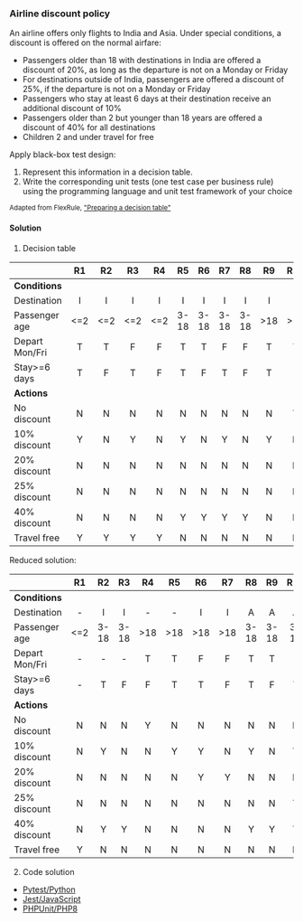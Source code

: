### Airline discount policy
An airline offers only flights to India and Asia. Under special conditions, a discount is offered on the normal airfare:
- Passengers older than 18 with destinations in India are offered a discount of 20%, as long as the departure is not on a Monday or Friday
- For destinations outside of India, passengers are offered a discount of 25%, if the departure is not on a Monday or Friday
- Passengers who stay at least 6 days at their destination receive an additional discount of 10%
- Passengers older than 2 but younger than 18 years are offered a discount of 40% for all destinations
- Children 2 and under travel for free

Apply black-box test design:
1. Represent this information in a decision table.
2. Write the corresponding unit tests (one test case per business rule) using the programming language and unit test framework of your choice

<sub>Adapted from FlexRule, ["Preparing a decision table"](https://resource.flexrule.com/knowledge-base/preparing-a-decision-table/)</sub>

#### Solution

1. Decision table
   
||R1|R2|R3|R4|R5|R6|R7|R8|R9|R10|R11|R12|R13|R14|R15|R16|R17|R18|R19|R20|R21|R22|R23|R24|
|-|:-:|:-:|:-:|:-:|:-:|:-:|:-:|:-:|:-:|:-:|:-:|:-:|:-:|:-:|:-:|:-:|:-:|:-:|:-:|:-:|:-:|:-:|:-:|:-:|
|**Conditions**|||||||||||||||||||||||||
|Destination|I|I|I|I|I|I|I|I|I|I|I|I|A|A|A|A|A|A|A|A|A|A|A|A|
|Passenger age|<=2|<=2|<=2|<=2|3-18|3-18|3-18|3-18|>18|>18|>18|>18|<=2|<=2|<=2|<=2|3-18|3-18|3-18|3-18|>18|>18|>18|>18|
|Depart Mon/Fri|T|T|F|F|T|T|F|F|T|T|F|F|T|T|F|F|T|T|F|F|T|T|F|F|
|Stay>=6 days|T|F|T|F|T|F|T|F|T|F|T|F|T|F|T|F|T|F|T|F|T|F|T|F|
|**Actions**|||||||||||||||||||||||||
|No discount|N|N|N|N|N|N|N|N|N|Y|N|N|N|N|N|N|N|N|N|N|N|Y|N|N|
|10% discount|Y|N|Y|N|Y|N|Y|N|Y|N|Y|N|Y|N|Y|N|Y|N|Y|N|Y|N|Y|N|
|20% discount|N|N|N|N|N|N|N|N|N|N|Y|Y|N|N|N|N|N|N|N|N|N|N|N|N|
|25% discount|N|N|N|N|N|N|N|N|N|N|N|N|N|N|Y|Y|N|N|Y|Y|N|N|Y|Y|
|40% discount|N|N|N|N|Y|Y|Y|Y|N|N|N|N|N|N|N|N|Y|Y|Y|Y|N|N|N|N|
|Travel free|Y|Y|Y|Y|N|N|N|N|N|N|N|N|Y|Y|Y|Y|N|N|N|N|N|N|N|N|

Reduced solution:

||R1|R2|R3|R4|R5|R6|R7|R8|R9|R10|R11|R12|R13|
|-|:-:|:-:|:-:|:-:|:-:|:-:|:-:|:-:|:-:|:-:|:-:|:-:|:-:|
|**Conditions**||||||||||||||
|Destination|-|I|I|-|-|I|I|A|A|A|A|A|A|
|Passenger age|<=2|3-18|3-18|>18|>18|>18|>18|3-18|3-18|3-18|3-18|>18|>18|
|Depart Mon/Fri|-|-|-|T|T|F|F|T|T|F|F|F|F|
|Stay>=6 days|-|T|F|F|T|T|F|T|F|T|F|T|F|
|**Actions**||||||||||||||
|No discount|N|N|N|Y|N|N|N|N|N|N|N|N|N|
|10% discount|N|Y|N|N|Y|Y|N|Y|N|Y|N|Y|N|
|20% discount|N|N|N|N|N|Y|Y|N|N|N|N|N|N|
|25% discount|N|N|N|N|N|N|N|N|N|Y|Y|Y|Y|
|40% discount|N|Y|Y|N|N|N|N|Y|Y|Y|Y|N|N|
|Travel free|Y|N|N|N|N|N|N|N|N|N|N|N|N|

2. Code solution

- [Pytest/Python](https://github.com/arturomorarioja/py_airline_unit_tests)
- [Jest/JavaScript](https://github.com/arturomorarioja/js_airline_unit_tests)
- [PHPUnit/PHP8](https://github.com/arturomorarioja/php_airline_unit_tests)

